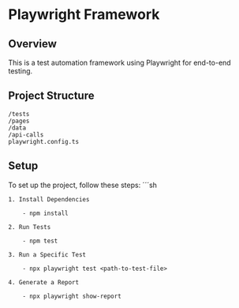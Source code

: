 # Playwright Framework

## Overview
This is a test automation framework using Playwright for end-to-end testing.

## Project Structure
    /tests
    /pages
    /data
    /api-calls
    playwright.config.ts

## Setup
To set up the project, follow these steps:
    ´´´sh 

    1. Install Dependencies

        - npm install

    2. Run Tests

        - npm test

    3. Run a Specific Test

        - npx playwright test <path-to-test-file>

    4. Generate a Report

        - npx playwright show-report


